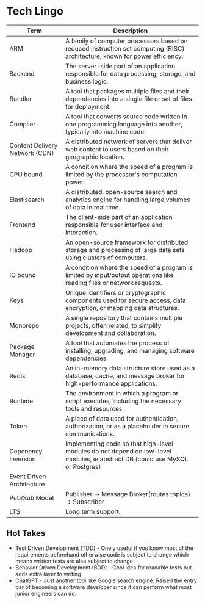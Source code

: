 # Tech Lingo

| Term                           | Description                                                                                                                   |
| ------------------------------ | ----------------------------------------------------------------------------------------------------------------------------- |
| ARM                            | A family of computer processors based on reduced instruction set computing (RISC) architecture, known for power efficiency.   |
| Backend                        | The server-side part of an application responsible for data processing, storage, and business logic.                          |
| Bundler                        | A tool that packages multiple files and their dependencies into a single file or set of files for deployment.                 |
| Compiler                       | A tool that converts source code written in one programming language into another, typically into machine code.               |
| Content Delivery Network (CDN) | A distributed network of servers that deliver web content to users based on their geographic location.                        |
| CPU bound                      | A condition where the speed of a program is limited by the processor's computation power.                                     |
| Elastisearch                   | A distributed, open-source search and analytics engine for handling large volumes of data in real time.                       |
| Frontend                       | The client-side part of an application responsible for user interface and interaction.                                        |
| Hadoop                         | An open-source framework for distributed storage and processing of large data sets using clusters of computers.               |
| IO bound                       | A condition where the speed of a program is limited by input/output operations like reading files or network requests.        |
| Keys                           | Unique identifiers or cryptographic components used for secure access, data encryption, or mapping data structures.           |
| Monorepo                       | A single repository that contains multiple projects, often related, to simplify development and collaboration.                |
| Package Manager                | A tool that automates the process of installing, upgrading, and managing software dependencies.                               |
| Redis                          | An in-memory data structure store used as a database, cache, and message broker for high-performance applications.            |
| Runtime                        | The environment in which a program or script executes, including the necessary tools and resources.                           |
| Token                          | A piece of data used for authentication, authorization, or as a placeholder in secure communications.                         |
| Depenency Inversion            | Implementing code so that high-level modules do not depend on low-level modules, ie abstract DB (could use MySQL or Postgres) |
| Event Driven Architecture      |                                                                                                                               |
| Pub/Sub Model                  | Publisher -> Message Broker(routes topics) -> Subscriber                                                                      |
| LTS                            | Long term support.                                                                                                            |

## Hot Takes

- Test Driven Development (TDD) - Onely useful if you know most of the requirements beforehand otherwise code is subject to change which means written tests are also subject to change.
- Behavior Driven Development (BDD) - Cool idea for readable tests but adds extra layer to writing
- ChatGPT - Just another tool like Google search engine. Raised the entry bar of becoming a software developer since it can perform what most junior engineers can do.
